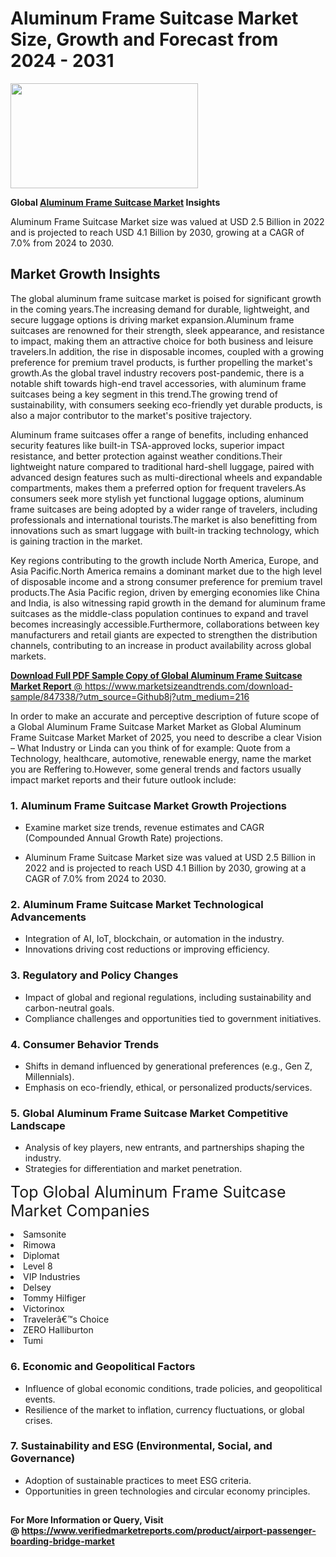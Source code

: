 <H1>Aluminum Frame Suitcase Market Size, Growth and Forecast from 2024 - 2031</H1><img class="aligncenter size-medium wp-image-584254" src="https://thirdeyenews.in/wp-content/uploads/2024/09/Global-Market-Research-300x168.jpeg" alt="" width="300" height="168" /><p><strong>Global&nbsp;<a href="https://www.marketsizeandtrends.com/download-sample/847338/?utm_source=Github8j?utm_medium=216">Aluminum Frame Suitcase Market</a> Insights</strong></p><p>Aluminum Frame Suitcase Market size was valued at USD 2.5 Billion in 2022 and is projected to reach USD 4.1 Billion by 2030, growing at a CAGR of 7.0% from 2024 to 2030.</p><p><h2>Market Growth Insights</h2> <p>The global aluminum frame suitcase market is poised for significant growth in the coming years.The increasing demand for durable, lightweight, and secure luggage options is driving market expansion.Aluminum frame suitcases are renowned for their strength, sleek appearance, and resistance to impact, making them an attractive choice for both business and leisure travelers.In addition, the rise in disposable incomes, coupled with a growing preference for premium travel products, is further propelling the market's growth.As the global travel industry recovers post-pandemic, there is a notable shift towards high-end travel accessories, with aluminum frame suitcases being a key segment in this trend.The growing trend of sustainability, with consumers seeking eco-friendly yet durable products, is also a major contributor to the market's positive trajectory.</p> <p><a href="download_sample_link"></a></p> <p>Aluminum frame suitcases offer a range of benefits, including enhanced security features like built-in TSA-approved locks, superior impact resistance, and better protection against weather conditions.Their lightweight nature compared to traditional hard-shell luggage, paired with advanced design features such as multi-directional wheels and expandable compartments, makes them a preferred option for frequent travelers.As consumers seek more stylish yet functional luggage options, aluminum frame suitcases are being adopted by a wider range of travelers, including professionals and international tourists.The market is also benefitting from innovations such as smart luggage with built-in tracking technology, which is gaining traction in the market.</p> <p>Key regions contributing to the growth include North America, Europe, and Asia Pacific.North America remains a dominant market due to the high level of disposable income and a strong consumer preference for premium travel products.The Asia Pacific region, driven by emerging economies like China and India, is also witnessing rapid growth in the demand for aluminum frame suitcases as the middle-class population continues to expand and travel becomes increasingly accessible.Furthermore, collaborations between key manufacturers and retail giants are expected to strengthen the distribution channels, contributing to an increase in product availability across global markets.</p> <p><a href="get_more_link"></p><p><span class=""><strong>Download Full PDF Sample Copy of Global Aluminum Frame Suitcase Market Report</strong> @ <a href="https://www.marketsizeandtrends.com/download-sample/847338/?utm_source=Github8j?utm_medium=216" target="_blank">https://www.marketsizeandtrends.com/download-sample/847338/?utm_source=Github8j?utm_medium=216</a></span></p><p>In order to make an accurate and perceptive description of future scope of a Global&nbsp;Aluminum Frame Suitcase Market Market as Global&nbsp;Aluminum Frame Suitcase Market Market of 2025, you need to describe a clear Vision &ndash; What Industry or Linda can you think of for example: Quote from a Technology, healthcare, automotive, renewable energy, name the market you are Reffering to.However, some general trends and factors usually impact market reports and their future outlook include:</p><h3>1.&nbsp;<strong>Aluminum Frame Suitcase Market Growth Projections</strong></h3><ul><li>Examine market size trends, revenue estimates and CAGR (Compounded Annual Growth Rate) projections.</li><li><p>Aluminum Frame Suitcase Market size was valued at USD 2.5 Billion in 2022 and is projected to reach USD 4.1 Billion by 2030, growing at a CAGR of 7.0% from 2024 to 2030.</p></li></ul><h3>2.&nbsp;<strong>Aluminum Frame Suitcase Market Technological Advancements</strong></h3><ul><li>Integration of AI, IoT, blockchain, or automation in the industry.</li><li>Innovations driving cost reductions or improving efficiency.</li></ul><h3>3.&nbsp;<strong>Regulatory and Policy Changes</strong></h3><ul><li>Impact of global and regional regulations, including sustainability and carbon-neutral goals.</li><li>Compliance challenges and opportunities tied to government initiatives.</li></ul><h3>4.&nbsp;<strong>Consumer Behavior Trends</strong></h3><ul><li>Shifts in demand influenced by generational preferences (e.g., Gen Z, Millennials).</li><li>Emphasis on eco-friendly, ethical, or personalized products/services.</li></ul><h3>5.&nbsp;<strong>Global Aluminum Frame Suitcase Market Competitive Landscape</strong></h3><ul><li>Analysis of key players, new entrants, and partnerships shaping the industry.</li><li>Strategies for differentiation and market penetration.</li></ul><p data-pm-slice="1 1 []"><span style="color: inherit; font-family: inherit; font-size: 25px;">Top Global Aluminum Frame Suitcase Market Companies</span></p><div class="" data-test-id=""><p><li>Samsonite</li><li> Rimowa</li><li> Diplomat</li><li> Level 8</li><li> VIP Industries</li><li> Delsey</li><li> Tommy Hilfiger</li><li> Victorinox</li><li> Travelerâ€™s Choice</li><li> ZERO Halliburton</li><li> Tumi</li></p></div><h3>6.&nbsp;<strong>Economic and Geopolitical Factors</strong></h3><ul><li>Influence of global economic conditions, trade policies, and geopolitical events.</li><li>Resilience of the market to inflation, currency fluctuations, or global crises.</li></ul><h3>7.&nbsp;<strong>Sustainability and ESG (Environmental, Social, and Governance)</strong></h3><ul><li>Adoption of sustainable practices to meet ESG criteria.</li><li>Opportunities in green technologies and circular economy principles.</li></ul><h2><strong style="font-size: 14px;">For More Information or Query, Visit @&nbsp;</strong><a style="background-color: #ffffff; font-size: 14px;" href="https://www.marketsizeandtrends.com/report/aluminum-frame-suitcase-market/" target="_blank">https://www.verifiedmarketreports.com/product/airport-passenger-boarding-bridge-market</a></h2>